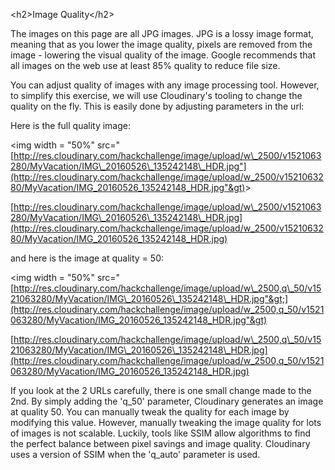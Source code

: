 &lt;h2&gt;Image Quality&lt;/h2&gt;

The images on this page are all JPG images.  JPG is a lossy image format, meaning that as you lower the image quality, pixels are removed from the image - lowering the visual quality of the image.  Google recommends that all images on the web use at least 85% quality to reduce file size.

You can adjust quality of images with any image processing tool. However, to simplify this exercise, we will use Cloudinary's tooling to change the quality on the fly. This is easily done by adjusting parameters in the url:

Here is the full quality image:

&lt;img width = "50%" src="[http://res.cloudinary.com/hackchallenge/image/upload/w\_2500/v1521063280/MyVacation/IMG\_20160526\_135242148\_HDR.jpg"](http://res.cloudinary.com/hackchallenge/image/upload/w_2500/v1521063280/MyVacation/IMG_20160526_135242148_HDR.jpg"&gt)&gt;

[http://res.cloudinary.com/hackchallenge/image/upload/w\_2500/v1521063280/MyVacation/IMG\_20160526\_135242148\_HDR.jpg](http://res.cloudinary.com/hackchallenge/image/upload/w_2500/v1521063280/MyVacation/IMG_20160526_135242148_HDR.jpg)

and here is the image at quality = 50:

&lt;img width = "50%" src="[http://res.cloudinary.com/hackchallenge/image/upload/w\_2500,q\_50/v1521063280/MyVacation/IMG\_20160526\_135242148\_HDR.jpg"&gt;](http://res.cloudinary.com/hackchallenge/image/upload/w_2500,q_50/v1521063280/MyVacation/IMG_20160526_135242148_HDR.jpg"&gt)

[http://res.cloudinary.com/hackchallenge/image/upload/w\_2500,q\_50/v1521063280/MyVacation/IMG\_20160526\_135242148\_HDR.jpg](http://res.cloudinary.com/hackchallenge/image/upload/w_2500,q_50/v1521063280/MyVacation/IMG_20160526_135242148_HDR.jpg)

If you look at the 2 URLs carefully, there is one small change made to the 2nd.  By simply adding the 'q\_50' parameter, Cloudinary generates an image at quality 50.  You can manually tweak the quality for each image by modifying this value.  However, manually tweaking the image quality for lots of images is not scalable.  Luckily, tools like SSIM allow algorithms to find the perfect balance between pixel savings and image quality.  Cloudinary uses a version of SSIM when the 'q\_auto' parameter is used.

